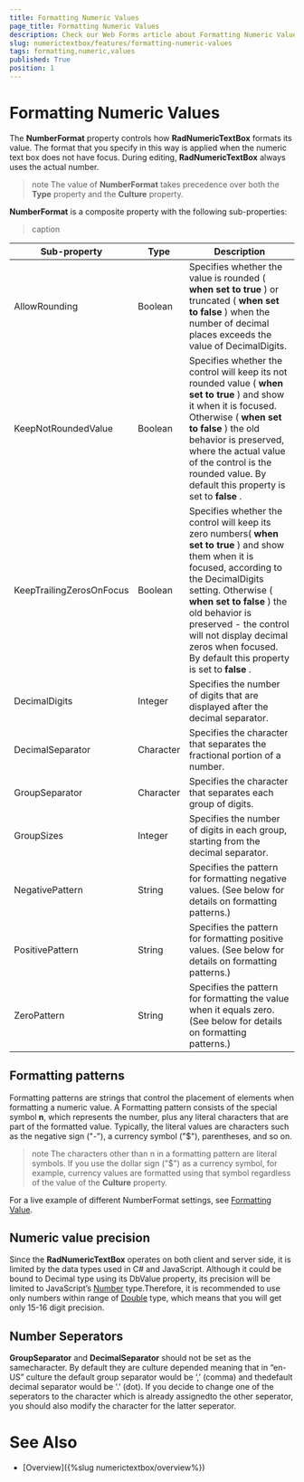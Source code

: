 ```yaml
---
title: Formatting Numeric Values
page_title: Formatting Numeric Values
description: Check our Web Forms article about Formatting Numeric Values.
slug: numerictextbox/features/formatting-numeric-values
tags: formatting,numeric,values
published: True
position: 1
---
```


# Formatting Numeric Values



The **NumberFormat** property controls how **RadNumericTextBox** formats its value. The format that you specify in this way is applied when the numeric text box does not have focus. During editing, **RadNumericTextBox** always uses the actual number.

>note The value of **NumberFormat** takes precedence over both the **Type** property and the **Culture** property.
>


**NumberFormat** is a composite property with the following sub-properties:


>caption  

|  **Sub-property**  |  **Type**  |  **Description**  |
| ------ | ------ | ------ |
|AllowRounding|Boolean|Specifies whether the value is rounded ( **when set to true** ) or truncated ( **when set to false** ) when the number of decimal places exceeds the value of DecimalDigits.|
|KeepNotRoundedValue|Boolean|Specifies whether the control will keep its not rounded value ( **when set to true** ) and show it when it is focused. Otherwise ( **when set to false** ) the old behavior is preserved, where the actual value of the control is the rounded value. By default this property is set to **false** .|
|KeepTrailingZerosOnFocus|Boolean|Specifies whether the control will keep its zero numbers( **when set to true** ) and show them when it is focused, according to the DecimalDigits setting. Otherwise ( **when set to false** ) the old behavior is preserved - the control will not display decimal zeros when focused. By default this property is set to **false** .|
|DecimalDigits|Integer|Specifies the number of digits that are displayed after the decimal separator.|
|DecimalSeparator|Character|Specifies the character that separates the fractional portion of a number.|
|GroupSeparator|Character|Specifies the character that separates each group of digits.|
|GroupSizes|Integer|Specifies the number of digits in each group, starting from the decimal separator.|
|NegativePattern|String|Specifies the pattern for formatting negative values. (See below for details on formatting patterns.)|
|PositivePattern|String|Specifies the pattern for formatting positive values. (See below for details on formatting patterns.)|
|ZeroPattern|String|Specifies the pattern for formatting the value when it equals zero. (See below for details on formatting patterns.)|

## Formatting patterns

Formatting patterns are strings that control the placement of elements when formatting a numeric value. A Formatting pattern consists of the special symbol **n**, which represents the number, plus any literal characters that are part of the formatted value. Typically, the literal values are characters such as the negative sign ("-"), a currency symbol ("$"), parentheses, and so on.

>note The characters other than n in a formatting pattern are literal symbols. If you use the dollar sign ("$") as a currency symbol, for example, currency values are formatted using that symbol regardless of the value of the **Culture** property.
>


For a live example of different NumberFormat settings, see [Formatting Value](https://demos.telerik.com/aspnet-ajax/Input/Examples/RadNumericTextBox/Formatting/DefaultCS.aspx).

## Numeric value precision

Since the **RadNumericTextBox** operates on both client and server side, it is limited by the data types used in C# and JavaScript. Although it could be bound to Decimal type using its DbValue property, its precision will be limited to JavaScript’s [Number](https://developer.mozilla.org/en-US/docs/JavaScript/Reference/Global_Objects/Number) type.Therefore, it is recommended to use only numbers within range of [Double](https://msdn.microsoft.com/en-us/library/678hzkk9%28v=vs.80%29.aspx) type, which means that you will get only 15-16 digit precision.

## Number Seperators

**GroupSeparator** and **DecimalSeparator** should not be set as the samecharacter. By default they are culture depended meaning that in “en-US” culture the default group separator would be ‘,’ (comma) and thedefault decimal separator would be ‘.’ (dot). If you decide to change one of the seperators to the character which is already assignedto the other seperator, you should also modify the character for the latter seperator.

# See Also

 * [Overview]({%slug numerictextbox/overview%})
